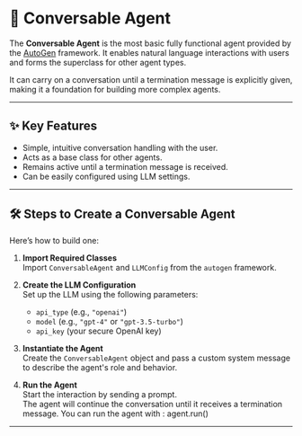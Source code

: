 # 🧠 Conversable Agent

The **Conversable Agent** is the most basic fully functional agent provided by the [AutoGen](https://github.com/microsoft/autogen) framework. It enables natural language interactions with users and forms the superclass for other agent types.

It can carry on a conversation until a termination message is explicitly given, making it a foundation for building more complex agents.

---

## ✨ Key Features

- Simple, intuitive conversation handling with the user.
- Acts as a base class for other agents.
- Remains active until a termination message is received.
- Can be easily configured using LLM settings.

---


## 🛠️ Steps to Create a Conversable Agent

Here’s how to build one:

1. **Import Required Classes**  
   Import `ConversableAgent` and `LLMConfig` from the `autogen` framework.

2. **Create the LLM Configuration**  
   Set up the LLM using the following parameters:
   - `api_type` (e.g., `"openai"`)
   - `model` (e.g., `"gpt-4"` or `"gpt-3.5-turbo"`)
   - `api_key` (your secure OpenAI key)

3. **Instantiate the Agent**  
   Create the `ConversableAgent` object and pass a custom system message to describe the agent's role and behavior.

4. **Run the Agent**  
   Start the interaction by sending a prompt.  
   The agent will continue the conversation until it receives a termination message.
   You can run the agent with : agent.run()

---

